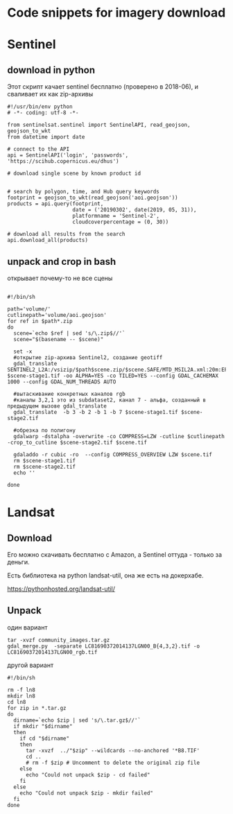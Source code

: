 # Code snippets for imagery download

# Sentinel

## download in python
Этот скрипт качает sentinel бесплатно (проверено в 2018-06), и сваливает их как zip-архивы
```
#!/usr/bin/env python
# -*- coding: utf-8 -*-

from sentinelsat.sentinel import SentinelAPI, read_geojson, geojson_to_wkt
from datetime import date

# connect to the API
api = SentinelAPI('login', 'passwords', 'https://scihub.copernicus.eu/dhus')

# download single scene by known product id


# search by polygon, time, and Hub query keywords
footprint = geojson_to_wkt(read_geojson('aoi.geojson'))
products = api.query(footprint,
                     date = ('20190302', date(2019, 05, 31)),
                     platformname = 'Sentinel-2',
                     cloudcoverpercentage = (0, 30))

# download all results from the search
api.download_all(products)

```
## unpack and crop in bash

открывает почему-то не все сцены
```

#!/bin/sh

path='volume/'
cutlinepath='volume/aoi.geojson'
for ref in $path*.zip
do
  scene=`echo $ref | sed 's/\.zip$//'`
  scene="$(basename -- $scene)"

  set -x
  #открытие zip-архива Sentinel2, создание geotiff
  gdal_translate SENTINEL2_L2A:/vsizip/$path$scene.zip/$scene.SAFE/MTD_MSIL2A.xml:20m:EPSG_32650 $scene-stage1.tif -oo ALPHA=YES -co TILED=YES --config GDAL_CACHEMAX 1000 --config GDAL_NUM_THREADS AUTO

  #вытаскивание конкретных каналов rgb
  #каналы 3,2,1 это из subdataset2, канал 7 - альфа, созданный в предыдущем вызове gdal_translate
  gdal_translate  -b 3 -b 2 -b 1 -b 7 $scene-stage1.tif $scene-stage2.tif

  #обрезка по полигону
  gdalwarp -dstalpha -overwrite -co COMPRESS=LZW -cutline $cutlinepath -crop_to_cutline $scene-stage2.tif $scene.tif
  
  gdaladdo -r cubic -ro  --config COMPRESS_OVERVIEW LZW $scene.tif
  rm $scene-stage1.tif
  rm $scene-stage2.tif
  echo ''

done

```

# Landsat

## Download
Его можно скачивать бесплатно с Amazon, а Sentinel оттуда - только за деньги.

Есть библиотека на python landsat-util, она же есть на докерхабе. 

https://pythonhosted.org/landsat-util/ 


## Unpack

один вариант
```
tar -xvzf community_images.tar.gz
gdal_merge.py  -separate LC81690372014137LGN00_B{4,3,2}.tif -o LC81690372014137LGN00_rgb.tif
```
другой вариант
```
#!/bin/sh

rm -f ln8
mkdir ln8
cd ln8
for zip in *.tar.gz
do
  dirname=`echo $zip | sed 's/\.tar.gz$//'`
  if mkdir "$dirname"
  then
    if cd "$dirname"
    then
      tar -xvzf  ../"$zip" --wildcards --no-anchored '*B8.TIF'
      cd ..
      # rm -f $zip # Uncomment to delete the original zip file
    else
      echo "Could not unpack $zip - cd failed"
    fi
  else
    echo "Could not unpack $zip - mkdir failed"
  fi
done

```
